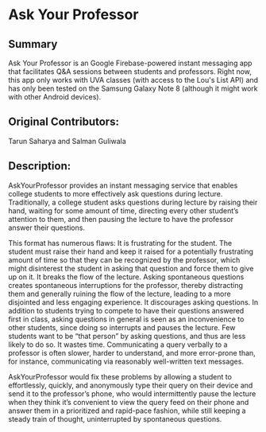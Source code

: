 # **Ask Your Professor** 

## Summary
Ask Your Professor is an Google Firebase-powered instant messaging app that facilitates Q&A sessions between students and professors. Right now, this app only works with UVA classes (with access to the Lou's List API) and has only been tested on the Samsung Galaxy Note 8 (although it might work with other Android devices). 

## Original Contributors:
Tarun Saharya and Salman Guliwala

## Description:
AskYourProfessor provides an instant messaging service that enables college students to more effectively ask questions during lecture. Traditionally, a college student asks questions during lecture by raising their hand, waiting for some amount of time, directing every other student’s attention to them, and then pausing the lecture to have the professor answer their questions. 

This format has numerous flaws: 
It is frustrating for the student. The student must raise their hand and keep it raised for a potentially frustrating amount of time so that they can be recognized by the professor, which might disinterest the student in asking that question and force them to give up on it. It breaks the flow of the lecture. Asking spontaneous questions creates spontaneous interruptions for the professor, thereby distracting them and generally ruining the flow of the lecture, leading to a more disjointed and less engaging experience. It discourages asking questions. In addition to students trying to compete to have their questions answered first in class, asking questions in general is seen as an inconvenience to other students, since doing so interrupts and pauses the lecture. Few students want to be “that person” by asking questions, and thus are less likely to do so. It wastes time. Communicating a query verbally to a professor is often slower, harder to understand, and more error-prone than, for instance, communicating via reasonably well-written text messages.

AskYourProfessor would fix these problems by allowing a student to effortlessly, quickly, and anonymously type their query on their device and send it to the professor’s phone, who would intermittently pause the lecture when they think it’s convenient to view the query feed on their phone and answer them in a prioritized and rapid-pace fashion, while still keeping a steady train of thought, uninterrupted by spontaneous questions. 


